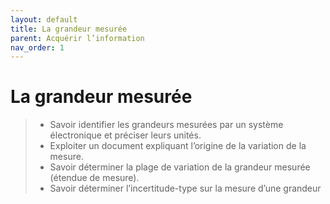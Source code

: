 ```yaml
---
layout: default
title: La grandeur mesurée
parent: Acquérir l’information
nav_order: 1
---
```




# La grandeur mesurée

> - Savoir identifier les grandeurs mesurées par un système électronique et préciser leurs unités.
> - Exploiter un document expliquant l’origine de la variation de la mesure.
> - Savoir déterminer la plage de variation de la grandeur mesurée (étendue de mesure).
> - Savoir déterminer l’incertitude-type sur la mesure d’une grandeur